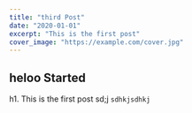 ```yaml
---
title: "third Post"
date: "2020-01-01"
excerpt: "This is the first post"
cover_image: "https://example.com/cover.jpg"
---
```


## heloo Started

h1. This is the first post
sd;j
`sdhkjsdhkj`
